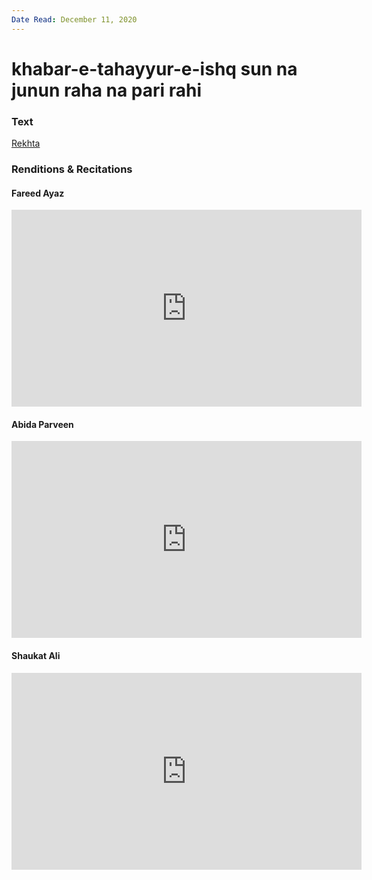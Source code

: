 ```yaml
---
Date Read: December 11, 2020
---
```


# khabar-e-tahayyur-e-ishq sun na junun raha na pari rahi

### Text
[Rekhta](https://www.rekhta.org/ghazals/khabar-e-tahayyur-e-ishq-sun-na-junuun-rahaa-na-parii-rahii-siraj-aurangabadi-ghazals?lang=ur)

### Renditions & Recitations

#### Fareed Ayaz

<iframe width="560" height="315" src="https://www.youtube.com/embed/Bb5XaLXZ2iM" title="YouTube video player" frameborder="0" allow="accelerometer; autoplay; clipboard-write; encrypted-media; gyroscope; picture-in-picture" allowfullscreen></iframe>

#### Abida Parveen

<iframe width="560" height="315" src="https://www.youtube.com/embed/bqmgQRjaiOc" title="YouTube video player" frameborder="0" allow="accelerometer; autoplay; clipboard-write; encrypted-media; gyroscope; picture-in-picture" allowfullscreen></iframe>

#### Shaukat Ali

<iframe width="560" height="315" src="https://www.youtube.com/embed/Bb5XaLXZ2iM" title="YouTube video player" frameborder="0" allow="accelerometer; autoplay; clipboard-write; encrypted-media; gyroscope; picture-in-picture" allowfullscreen></iframe>

